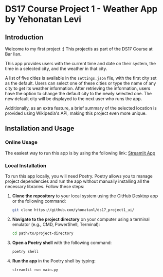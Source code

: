 # DS17 Course Project 1 - Weather App by Yehonatan Levi

## Introduction

Welcome to my first project :)
This projectis as part of the DS17 Course at Bar Ilan. 

This app provides users with the current time and date on their system, the time in a selected city, and the weather in that city.

A list of five cities is available in the `settings.json` file, with the first city set as the default. Users can select one of these cities or type the name of any city to get its weather information. After retrieving the information, users have the option to change the default city to the newly selected one. The new default city will be displayed to the next user who runs the app.

Additionally, as an extra feature, a brief summary of the selected location is provided using Wikipedia's API, making this project even more unique.

## Installation and Usage

### Online Usage

The easiest way to run this app is by using the following link:
[Streamlit App](https://ds17project1ui-nvwfemsypwwhcxpu7axo5b.streamlit.app/)

### Local Installation

To run this app locally, you will need Poetry. Poetry allows you to manage project dependencies and run the app without manually installing all the necessary libraries. Follow these steps:

1. **Clone the repository** to your local system using the GitHub Desktop app or the following command:
   ```sh
   git clone https://github.com/yhonatanl/ds17_project1_ui/
2. **Navigate to the project directory** on your computer using a terminal emulator (e.g., CMD, PowerShell, Terminal):
   ```sh
   cd path/to/project-directory
3. **Open a Poetry shell** with the following command:
   ```sh
   poetry shell
4. **Run the app** in the Poetry shell by typing:
   ```sh
   streamlit run main.py

